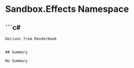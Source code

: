 # Sandbox.Effects Namespace

## ```c#
```c#
Derives from RenderHook
```
```

## Summary

No Summary
